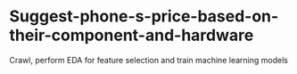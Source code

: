 # Suggest-phone-s-price-based-on-their-component-and-hardware
Crawl, perform EDA for feature selection and train machine learning models
